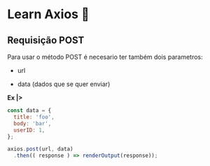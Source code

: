 # Learn Axios 👾

## Requisição POST
Para usar o método POST é necesario ter também dois parametros:

- url 

- data (dados que se quer enviar)


**Ex |>**

```js
const data = {
  title: 'foo',
  body: 'bar',
  userID: 1,
};

axios.post(url, data)
  .then(( response ) => renderOutput(response));
```

